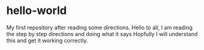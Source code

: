 # hello-world
My first repository after reading some directions.
Hello to all, I am reading the step by step directions and doing what it says
Hopfully I will understand this and get it working correctly.
